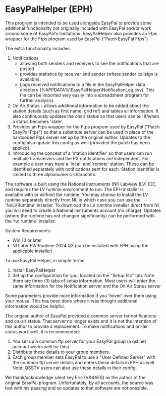# EasyPalHelper (EPH)
This program is intended to be used alongside EasyPal to provide some additional functionality not originally included with EasyPal and/or work around some of EasyPal's limitations. EasyPalHelper also provides an Ftps wrapper for the Ftps program used by EasyPal ("Patch EasyPal Ftps")

The extra functionality includes:
1. Notifications
   - allowing both senders and receivers to see the notifications that are posted
   - provides statistics by receiver and sender (where sender callsign is available).
   - Logs received notifications to a file in the EasyPalHelper data directory (%APPDATA%\EasyPalHelper\NotificationLog.csv). This file can be imported very easily into a spreadsheet program for further analysis).
3. On Air Status - allows additional information to be added about the station details (such as first name, grid ref) and tables all information. It also continuously updates the onair status so that users can tell if/when a status becomes 'stale'.
4. Provides an Ftps wrapper for the Ftps program used by EasyPal ("Patch EasyPal Ftps") so that a substitute server can be used in place of the hardcoded Ftps server set up by the original author. Updates to the config also update this config as well (provided the patch has been applied).
5. Introducing the concept of a 'station identifier' so that users can run multiple transceivers and the RX notifications are independent. For example a user may have a 'local' and 'remote' station. These can be identified separately with notifications sent for each. Station identifier is limited to three alphanumeric characters.

The software is built using the National Instruments (NI) Labview (LV) IDE, and requires the LV runtime environment to run.
The EPH installer is available with or without the runtime. You may choose to install the LV runtime separately directly from NI, in which case you can use the 'NoLVRuntime' installer. To download the LV runtime installer direct from NI you will need to create a National Instruments account (no charge). Updates (where the runtime has not changed significantly) can be performed with the 'no runtime' installer.

System Requirements:
* Win 10 or later
* NI LabVIEW Runtime 2024 Q3 (can be installed with EPH using the applicable installer)

To use EasyPal Helper, in simple terms
1. Install EasyPalHelper
2. Set up the configuration for you, located on the "Setup Etc" tab. Note there are three (3) tabs of setup information. Most users will enter the same information for the Notification server and the On Air Status server

Some parameters provide more information if you 'hover' over them using your mouse. This has been done where it was thought additional information would be helpful.

The original author of EasyPal provided a common server for notifications and on-air status. That server no longer exists and it is not the intention of this author to provide a replacement. To make notifications and on-air status work well, it is recommended:
1. You set up a common ftp server for your EasyPal group (a qsl.net account works well for this).
2. Distribute these details to your group members.
3. Each group member sets EasyPal to use a "User Defined Server" with the common ftp server details and enters these details in EPH as well.
Note: QSSTV users can also use these details in their config.

We thank/acknowledge silent key Eric (VK4AES) as the author of the original EasyPal program. Unfortunately, by all accounts, the source was lost with his passing and so updates to that software are not possible.

